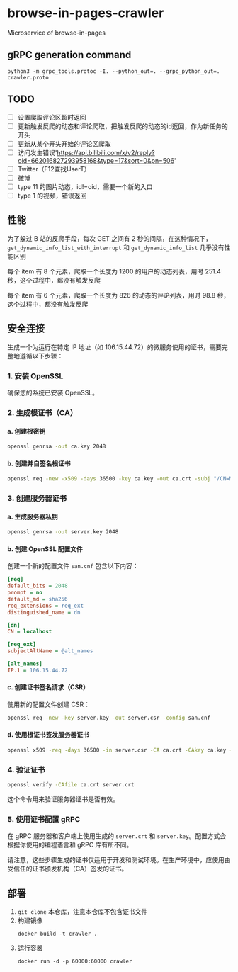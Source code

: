 # browse-in-pages-crawler
Microservice of browse-in-pages

## gRPC generation command
```commandline
python3 -m grpc_tools.protoc -I. --python_out=. --grpc_python_out=. crawler.proto
```

## TODO
- [ ] 设置爬取评论区超时返回
- [ ] 更新触发反爬的动态和评论爬取，把触发反爬的动态的id返回，作为新任务的开头
- [ ] 更新从某个开头开始的评论区爬取
- [ ] 访问发生错误'https://api.bilibili.com/x/v2/reply?oid=662016827293958168&type=17&sort=0&pn=506'
- [ ] Twitter（F12查找UserT）
- [ ] 微博
- [ ] type 11 的图片动态，id!=oid，需要一个新的入口
- [ ] type 1 的视频，错误返回

## 性能
为了躲过 B 站的反爬手段，每次 GET 之间有 2 秒的间隔，在这种情况下，`get_dynamic_info_list_with_interrupt` 和 `get_dynamic_info_list` 几乎没有性能区别

每个 item 有 8 个元素，爬取一个长度为 1200 的用户的动态列表，用时 251.4 秒，这个过程中，都没有触发反爬

每个 item 有 6 个元素，爬取一个长度为 826 的动态的评论列表，用时 98.8 秒，这个过程中，都没有触发反爬

## 安全连接
生成一个为运行在特定 IP 地址（如 106.15.44.72）的微服务使用的证书，需要完整地遵循以下步骤：

### 1. 安装 OpenSSL

确保您的系统已安装 OpenSSL。

### 2. 生成根证书（CA）

#### a. 创建根密钥

```bash
openssl genrsa -out ca.key 2048
```

#### b. 创建并自签名根证书

```bash
openssl req -new -x509 -days 36500 -key ca.key -out ca.crt -subj "/CN=My Root CA"
```

### 3. 创建服务器证书

#### a. 生成服务器私钥

```bash
openssl genrsa -out server.key 2048
```

#### b. 创建 OpenSSL 配置文件

创建一个新的配置文件 `san.cnf` 包含以下内容：

```ini
[req]
default_bits = 2048
prompt = no
default_md = sha256
req_extensions = req_ext
distinguished_name = dn

[dn]
CN = localhost

[req_ext]
subjectAltName = @alt_names

[alt_names]
IP.1 = 106.15.44.72
```

#### c. 创建证书签名请求（CSR）

使用新的配置文件创建 CSR：

```bash
openssl req -new -key server.key -out server.csr -config san.cnf
```

#### d. 使用根证书签发服务器证书

```bash
openssl x509 -req -days 36500 -in server.csr -CA ca.crt -CAkey ca.key -set_serial 01 -out server.crt -extensions req_ext -extfile san.cnf
```

### 4. 验证证书

```bash
openssl verify -CAfile ca.crt server.crt
```

这个命令用来验证服务器证书是否有效。

### 5. 使用证书配置 gRPC

在 gRPC 服务器和客户端上使用生成的 `server.crt` 和 `server.key`。配置方式会根据你使用的编程语言和 gRPC 库有所不同。

请注意，这些步骤生成的证书仅适用于开发和测试环境。在生产环境中，应使用由受信任的证书颁发机构（CA）签发的证书。
## 部署
1. `git clone` 本仓库，注意本仓库不包含证书文件
2. 构建镜像
    ```commandline
    docker build -t crawler .
    ```
3. 运行容器
    ```commandline
    docker run -d -p 60000:60000 crawler
    ```

